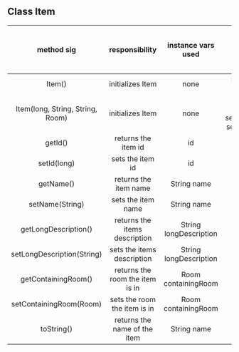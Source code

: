 ## Class Item

| method sig | responsibility | instance vars used | other class methods called | objects used with method calls | lines of code |
|:----------:|:--------------:|:------------------:|:--------------------------:|:------------------------------:|:-------------:|
|Item()|initializes Item|none|Item(long, String, String, Room)|this|3|
|Item(long, String, String, Room)|initializes Item|none|setId(long), setName(String), setLongDescription(String), setContainingRoom(Room)|this|6|
|getId()|returns the item id|id|none|none|3|
|setId(long)|sets the item id|id|none|none|3|
|getName()|returns the item name|String name|none|none|3|
|setName(String)|sets the item name|String name|none|none|3|
|getLongDescription()|returns the items description|String longDescription|none|none|3|
|setLongDescription(String)|sets the items description|String longDescription|none|none|3|
|getContainingRoom()|returns the room the item is in|Room containingRoom|none|none|3|
|setContainingRoom(Room)|sets the room the item is in|Room containingRoom|none|none|3|
|toString()|returns the name of the item|String name|none|none|3|